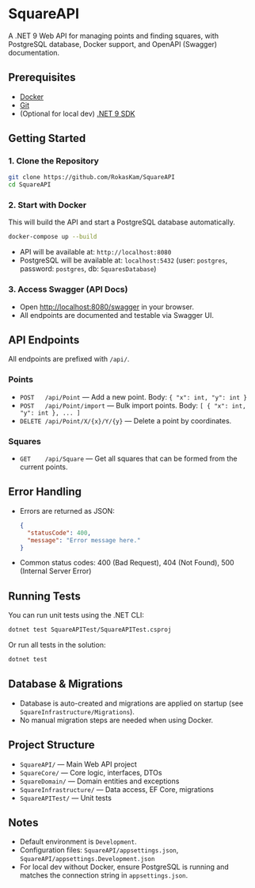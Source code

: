 # SquareAPI

A .NET 9 Web API for managing points and finding squares, with PostgreSQL database, Docker support, and OpenAPI (Swagger) documentation.

## Prerequisites
- [Docker](https://www.docker.com/get-started)
- [Git](https://git-scm.com/)
- (Optional for local dev) [.NET 9 SDK](https://dotnet.microsoft.com/en-us/download/dotnet/9.0)

## Getting Started

### 1. Clone the Repository
```sh
git clone https://github.com/RokasKam/SquareAPI
cd SquareAPI
```

### 2. Start with Docker
This will build the API and start a PostgreSQL database automatically.
```sh
docker-compose up --build
```
- API will be available at: `http://localhost:8080`
- PostgreSQL will be available at: `localhost:5432` (user: `postgres`, password: `postgres`, db: `SquaresDatabase`)

### 3. Access Swagger (API Docs)
- Open [http://localhost:8080/swagger](http://localhost:8080/swagger) in your browser.
- All endpoints are documented and testable via Swagger UI.

## API Endpoints

All endpoints are prefixed with `/api/`.

### Points
- `POST   /api/Point` — Add a new point. Body: `{ "x": int, "y": int }`
- `POST   /api/Point/import` — Bulk import points. Body: `[ { "x": int, "y": int }, ... ]`
- `DELETE /api/Point/X/{x}/Y/{y}` — Delete a point by coordinates.

### Squares
- `GET    /api/Square` — Get all squares that can be formed from the current points.

## Error Handling
- Errors are returned as JSON:
  ```json
  {
    "statusCode": 400,
    "message": "Error message here."
  }
  ```
- Common status codes: 400 (Bad Request), 404 (Not Found), 500 (Internal Server Error)

## Running Tests

You can run unit tests using the .NET CLI:
```sh
dotnet test SquareAPITest/SquareAPITest.csproj
```
Or run all tests in the solution:
```sh
dotnet test
```

## Database & Migrations
- Database is auto-created and migrations are applied on startup (see `SquareInfrastructure/Migrations`).
- No manual migration steps are needed when using Docker.

## Project Structure
- `SquareAPI/` — Main Web API project
- `SquareCore/` — Core logic, interfaces, DTOs
- `SquareDomain/` — Domain entities and exceptions
- `SquareInfrastructure/` — Data access, EF Core, migrations
- `SquareAPITest/` — Unit tests

## Notes
- Default environment is `Development`.
- Configuration files: `SquareAPI/appsettings.json`, `SquareAPI/appsettings.Development.json`
- For local dev without Docker, ensure PostgreSQL is running and matches the connection string in `appsettings.json`. 
